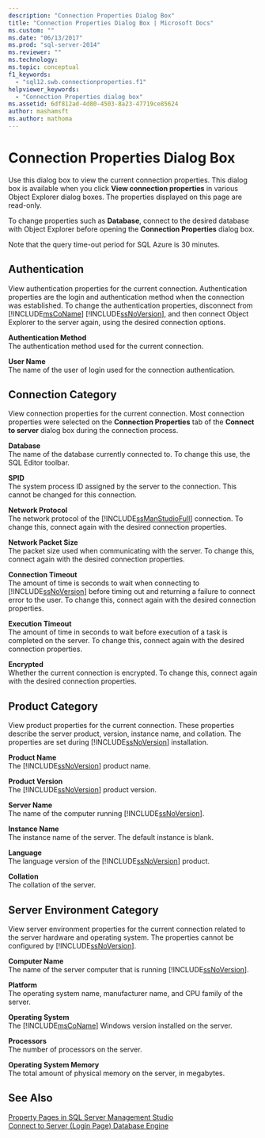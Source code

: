 ```yaml
---
description: "Connection Properties Dialog Box"
title: "Connection Properties Dialog Box | Microsoft Docs"
ms.custom: ""
ms.date: "06/13/2017"
ms.prod: "sql-server-2014"
ms.reviewer: ""
ms.technology:
ms.topic: conceptual
f1_keywords: 
  - "sql12.swb.connectionproperties.f1"
helpviewer_keywords: 
  - "Connection Properties dialog box"
ms.assetid: 6df812ad-4d80-4503-8a23-47719ce85624
author: mashamsft
ms.author: mathoma
---
```

# Connection Properties Dialog Box
  Use this dialog box to view the current connection properties. This dialog box is available when you click **View connection properties** in various Object Explorer dialog boxes. The properties displayed on this page are read-only.  
  
 To change properties such as **Database**, connect to the desired database with Object Explorer before opening the **Connection Properties** dialog box.  
  
 Note that the query time-out period for SQL Azure is 30 minutes.  
  
## Authentication  
 View authentication properties for the current connection. Authentication properties are the login and authentication method when the connection was established. To change the authentication properties, disconnect from [!INCLUDE[msCoName](../includes/msconame-md.md)] [!INCLUDE[ssNoVersion](../includes/ssnoversion-md.md)], and then connect Object Explorer to the server again, using the desired connection options.  
  
 **Authentication Method**  
 The authentication method used for the current connection.  
  
 **User Name**  
 The name of the user of login used for the connection authentication.  
  
## Connection Category  
 View connection properties for the current connection. Most connection properties were selected on the **Connection Properties** tab of the **Connect to server** dialog box during the connection process.  
  
 **Database**  
 The name of the database currently connected to. To change this use, the SQL Editor toolbar.  
  
 **SPID**  
 The system process ID assigned by the server to the connection. This cannot be changed for this connection.  
  
 **Network Protocol**  
 The network protocol of the [!INCLUDE[ssManStudioFull](../includes/ssmanstudiofull-md.md)] connection. To change this, connect again with the desired connection properties.  
  
 **Network Packet Size**  
 The packet size used when communicating with the server. To change this, connect again with the desired connection properties.  
  
 **Connection Timeout**  
 The amount of time is seconds to wait when connecting to [!INCLUDE[ssNoVersion](../includes/ssnoversion-md.md)] before timing out and returning a failure to connect error to the user. To change this, connect again with the desired connection properties.  
  
 **Execution Timeout**  
 The amount of time in seconds to wait before execution of a task is completed on the server. To change this, connect again with the desired connection properties.  
  
 **Encrypted**  
 Whether the current connection is encrypted. To change this, connect again with the desired connection properties.  
  
## Product Category  
 View product properties for the current connection. These properties describe the server product, version, instance name, and collation. The properties are set during [!INCLUDE[ssNoVersion](../includes/ssnoversion-md.md)] installation.  
  
 **Product Name**  
 The [!INCLUDE[ssNoVersion](../includes/ssnoversion-md.md)] product name.  
  
 **Product Version**  
 The [!INCLUDE[ssNoVersion](../includes/ssnoversion-md.md)] product version.  
  
 **Server Name**  
 The name of the computer running [!INCLUDE[ssNoVersion](../includes/ssnoversion-md.md)].  
  
 **Instance Name**  
 The instance name of the server. The default instance is blank.  
  
 **Language**  
 The language version of the [!INCLUDE[ssNoVersion](../includes/ssnoversion-md.md)] product.  
  
 **Collation**  
 The collation of the server.  
  
## Server Environment Category  
 View server environment properties for the current connection related to the server hardware and operating system. The properties cannot be configured by [!INCLUDE[ssNoVersion](../includes/ssnoversion-md.md)].  
  
 **Computer Name**  
 The name of the server computer that is running [!INCLUDE[ssNoVersion](../includes/ssnoversion-md.md)].  
  
 **Platform**  
 The operating system name, manufacturer name, and CPU family of the server.  
  
 **Operating System**  
 The [!INCLUDE[msCoName](../includes/msconame-md.md)] Windows version installed on the server.  
  
 **Processors**  
 The number of processors on the server.  
  
 **Operating System Memory**  
 The total amount of physical memory on the server, in megabytes.  
  
## See Also  
 [Property Pages in SQL Server Management Studio](../ssms/property-pages-in-sql-server-management-studio.md)   
 [Connect to Server &#40;Login Page&#41; Database Engine](../ssms/f1-help/connect-to-server-login-page-database-engine.md)  
  
  

